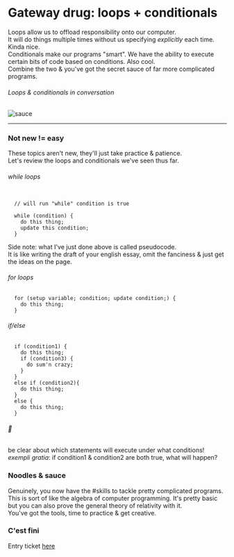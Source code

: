 # Gateway drug: loops + conditionals
Loops allow us to offload responsibility onto our computer.\
It will do things multiple times without us specifying _explicitly_ each time. Kinda nice.\
Conditionals make our programs "smart". We have the ability to execute certain bits of code based on conditions. Also cool.\
Combine the two & you've got the secret sauce of far more complicated programs.
###### Loops & conditionals in conversation
![sauce](noodleSauce.gif)

----
### Not new != easy
These topics aren't new, they'll just take practice & patience.\
Let's review the loops and conditionals we've seen thus far.
###### while loops
```

  // will run "while" condition is true
  
  while (condition) {
    do this thing;
    update this condition;
  }
```
Side note: what I've just done above is called pseudocode.\
It is like writing the draft of your english essay, omit the fanciness & just get the ideas on the page.
###### for loops
```
  for (setup variable; condition; update condition;) {
    do this thing;
  }
```
###### if/else
```  
  if (condition1) {
    do this thing;
    if (condition3) {
      do sum'n crazy;
    }
  }
  else if (condition2){
    do this thing;
  }
  else {
    do this thing;
  }
```
###### :eyes:&nbsp; 
be clear about which statements will execute under what conditions!\
_exempli gratia_: if condition1 & condition2 are both true, what will happen?

### Noodles & sauce
Genuinely, you now have the #skills to tackle pretty complicated programs.\
This is sort of like the algebra of computer programming. It's pretty basic but you can also prove the general theory of relativity with it.\
You've got the tools, time to practice & get creative.

### C'est fini
Entry ticket [here](https://forms.office.com/Pages/ResponsePage.aspx?id=P9fbuiFvgkyZJ5ogeV5C0bXAAGShYuhAq0O_bKHZJnxUNk9FNkhSSllVMDZFS1ZSUTVYVUhJQVhEVCQlQCN0PWcu)
  
